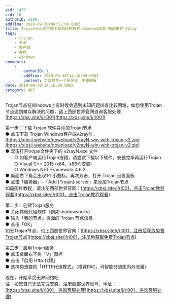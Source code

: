 ```yaml
---
aid: 1450
cid: 18
authorID: 2100
addTime: 2019-09-30T06:51:00.000Z
title: Trojan节点客户端下载和使用教程-windows版本-西部世界-V2ray
tags:
    - trojan
    - 节点
    - 客户端
    - 教程
    - windows
comments:
    -
        authorID: 1
        addTime: 2019-09-30T14:16:00.000Z
        content: 可以放在一个帖子里，不要刷屏
date: 2019-09-30T14:16:00.000Z
category: 梯子
---
```


Trojan节点在Windows上有时候会遇到未知问题排查比较困难，如您使用Trojan节点遇到难以解决的问题，请上西部世界官网咨询客服处理：[https://xbsj.site/i/ri001](https://xbsj.site/i/ri001)

第一步：下载 Trojan 软件并添加Trojan节点  
● 点击下载 Trojan Windows客户端v2rayN：[https://xibsji.website/download/v2rayN-win-with-trojan-v2.zip](https://xibsji.website/download/v2rayN-win-with-trojan-v2.zip)  
● 双击打开trojan文件夹下的 v2rayN.exe 文件  
  ○ 如客户端运行Trojan报错，请尝试下载以下软件，安装完毕再运行Trojan  
  ○ Visual C++ 2015 (x64、x86均安装)  
  ○ Windows.NET Framework 4.6.2  
● 桌面右下角会出现1个小图标，再次双击，打开 Trojan 设置面板  
● 点击「服务器」-「Add \[Trojan\] server」来添加Trojan节点  
如需图片教程，请注册西部世界官网：[https://xbsj.site/i/ri001，点击Trojan教程观看](https://xbsj.site/i/ri001，点击Trojan教程观看)

第二步：创建Trojan服务  
● 关闭其他代理软件（例如shadowsocks）  
● 输入「我的节点」页面的 Trojan 节点信息  
● 点击「OK」  
如无Trojan节点，也上西部世界官网：[https://xbsj.site/i/ri001，注册后获取免费Trojan节点](https://xbsj.site/i/ri001，注册后获取免费Trojan节点)

第三步：启用Trojan服务  
● 点击桌面右下角「V」图标  
● 点击「启用 Http 代理」  
● 选择你想要的「HTTP代理模式」（推荐PAC，可智能分流国内外流量）

现在，开始享受无界网络吧  
注：如您自己无法完成安装，注册西部世界账号，地址：[https://xbsj.site/i/ri001，咨询客服处理](https://xbsj.site/i/ri001，咨询客服处理)
